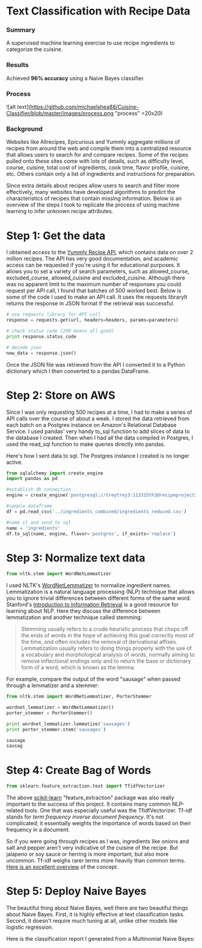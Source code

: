# Text Classification with Recipe Data
### Summary
A supervised machine learning exercise to use recipe ingredients to categorize the cuisine. 

### Results
Achieved **96% accuracy** using a Naive Bayes classifier.

### Process
![alt text](https://github.com/michaelshea88/Cuisine-Classifier/blob/master/images/process.png "process" =20x20)

### Background
Websites like Allrecipes, Epicurious and Yummly aggregate millions of recipes from around the web and compile them into a centralized resource that allows users to search for and compare recipes. Some of the recipes pulled onto these sites come with lots of details, such as difficulty level, course, cuisine, total cost of ingredients, cook time, flavor profile, cuisine, etc. Others contain only a list of ingredients and instructions for preparation. 

Since extra details about recipes allow users to search and filter more effectively, many websites have developed algorithms to predict the characteristics of recipes that contain missing information. Below is an overview of the steps I took to replicate the process of using machine learning to infer unknown recipe attributes. 

# Step 1: Get the data
I obtained access to the [Yummly Recipe API](https://developer.yummly.com/), which contains data on over 2 million recipes. The API has very good documentation, and academic access can be requested if you're using it for educational purposes. It allows you to set a variety of search parameters, such as allowed_course, excluded_course, allowed_cuisine and excluded_cuisine. Although there was no apparent limit to the maximum number of responses you could request per API call, I found that batches of 500 worked best. Below is some of the code I used to make an API call. It uses the requests libraryIt returns the response in JSON format if the retrieval was successful.

```python
# use requests library for API call
response = requests.get(url, headers=headers, params=parameters)

# check status code (200 means all good)
print response.status_code

# decode json
new_data = response.json()
```

Once the JSON file was retrieved from the API I converted it to a Python dictionary which I then converted to a pandas DataFrame. 

# Step 2: Store on AWS
Since I was only requesting 500 recipes at a time, I had to make a series of API calls over the course of about a week. I stored the data retrieved from each batch on a Postgres instance on Amazon's Relational Database Service. I used pandas' very handy to_sql function to add slices of data to the database I created. Then when I had all the data compiled in  Postgres, I used the read_sql function to make queries directly into pandas. 

Here's how I sent data to sql. The Postgres instance I created is no longer active.

```python 
from sqlalchemy import create_engine
import pandas as pd

#establish db connection
engine = create_engine('postgresql://treytrey3:113315th3@recipeproject3.czcsc2tr7kct.us-east-1.rds.amazonaws.com:5432/dsicapstone3')

#sample dataframe 
df = pd.read_csv('../ingredients_combined/ingredients_reduced.csv')

#name it and send to sql
name = 'ingredients'
df.to_sql(name, engine, flavor='postgres', if_exists='replace')
```

# Step 3: Normalize text data

```python
from nltk.stem import WordNetLemmatizer
```
I used NLTK's [WordNetLemmatizer](http://www.nltk.org/api/nltk.stem.html#module-nltk.stem.wordnet) to normalize ingredient names. Lemmatization is a natural language processing (NLP) technique that allows you to ignore trivial differences between different forms of the same word. Stanford's [Introduction to Information Retrieval](http://nlp.stanford.edu/IR-book/) is a good resource for learning about NLP. Here they discuss the difference between lemmatization and another technique called stemming:

> Stemming usually refers to a crude heuristic process that chops off the ends of words in the hope of achieving this goal correctly most of the time, and often includes the removal of derivational affixes. Lemmatization usually refers to doing things properly with the use of a vocabulary and morphological analysis of words, normally aiming to remove inflectional endings only and to return the base or dictionary form of a word, which is known as the lemma.

For example, compare the output of the word "sausage" when passed through a lemmatizer and a stemmer:

```python
from nltk.stem import WordNetLemmatizer, PorterStemmer

wordnet_lemmatizer = WordNetLemmatizer()
porter_stemmer = PorterStemmer()

print wordnet_lemmatizer.lemmatize('sausages')
print porter_stemmer.stem('sausages')
```
```python
sausage
sausag
```

# Step 4: Create Bag of Words
```python
from sklearn.feature_extraction.text import TfidfVectorizer
```

The above [scikit-learn](scikit-learn.org) "feature_extraction" package was also really important to the success of this project. It contains many common NLP-related tools. One that was especially useful was the TfidfVectorizer. Tf-idf stands for *term frequency inverse document frequency*. It's not complicated; it essentially weights the importance of words based on their frequency in a document. 

So if you were going through recipes as I was, ingredients like onions and salt and pepper aren't very indicative of the cuisine of the recipe. But jalapeno or soy sauce or herring is more important, but also more uncommon. Tf-idf weighs rarer terms more heavily than common terms. [Here is an excellent overview](http://planspace.org/20150524-tfidf_is_about_what_matters/) of the concept. 

# Step 5: Deploy Naive Bayes
The beautiful thing about Naive Bayes, well there are two beautiful things about Naive Bayes. First, it is highly effective at text classification tasks. Second, it doesn't require much tuning at all, unlike other models like logistic regression. 

Here is the classification report I generated from a Multinomial Naive Bayes:
